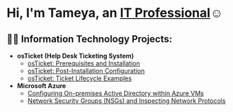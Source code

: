 
<h1>Hi, I'm Tameya, an <a href="https://linkedin.com/in/tameya-williams-a12b25247/">IT Professional</a>☺</h1>

<h2>👨‍💻 Information Technology Projects:</h2>

- <b>osTicket (Help Desk Ticketing System)</b>
  - [osTicket: Prerequisites and Installation](https://github.com/tameya-w/osticket-prereqs)
  - [osTicket: Post-Installation Configuration](https://github.com/tameya-w/post-install-config)
  - [osTicket: Ticket Lifecycle Examples](https://github.com/tameya-w/ticket-lifecycle)
- <b>Microsoft Azure</b>
  - [Configuring On-premises Active Directory within Azure VMs](https://github.com/tameya-w/configure-ad)
  - [Network Security Groups (NSGs) and Inspecting Network Protocols](https://github.com/tameya-w/azure-network-protocols)



[linkedin]: https://linkedin.com/in/tameya-williams-a12b25247/
